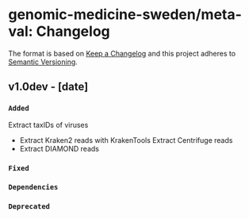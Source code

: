 # genomic-medicine-sweden/meta-val: Changelog

The format is based on [Keep a Changelog](https://keepachangelog.com/en/1.0.0/)
and this project adheres to [Semantic Versioning](https://semver.org/spec/v2.0.0.html).

## v1.0dev - [date]

### `Added`

Extract taxIDs of viruses
- Extract Kraken2 reads with KrakenTools
Extract Centrifuge reads
- Extract DIAMOND reads

### `Fixed`

### `Dependencies`

### `Deprecated`
